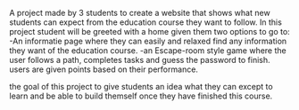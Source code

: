 A project made by 3 students to create a website that shows what new students can expect from the education course they want to follow.
In this project student will be greeted with a home given them two options to go to:
    -An informatie page where they can easily and relaxed find any information they want of the education course.
    -an Escape-room style game where the user follows a path, completes tasks and guess the password to finish. users are given points based on their performance.

the goal of this project to give students an idea what they can except to learn and be able to build themself once they have finished this course.
